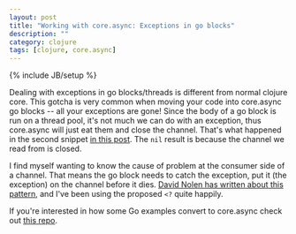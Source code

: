 ```yaml
---
layout: post
title: "Working with core.async: Exceptions in go blocks"
description: ""
category: clojure
tags: [clojure, core.async]
---
```

{% include JB/setup %}

Dealing with exceptions in go blocks/threads is different from normal clojure core. This gotcha is very common when moving your code into core.async go blocks -- all your exceptions are gone! Since the body of a go block is run on a thread pool, it's not much we can do with an exception, thus core.async will just eat them and close the channel. That's what happened in the second snippet [in this post](http://martintrojer.github.io/clojure/2014/03/09/working-with-coreasync-chaining-go-blocks/). The `nil` result is because the channel we read from is closed.

<!--more-->

I find myself wanting to know the cause of problem at the consumer side of a channel. That means the go block needs to catch the exception, put it (the exception) on the channel before it dies. [David Nolen has written about this pattern](http://swannodette.github.io/2013/08/31/asynchronous-error-handling/), and I've been using the proposed `<?` quite happily.

<script src="https://gist.github.com/martintrojer/9436582.js?file=throw-err.clj"> </script>

If you're interested in how some Go examples convert to core.async check out [this repo](https://github.com/martintrojer/go-tutorials-core-async).
